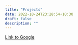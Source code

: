 ```yaml
---
title: "Projects"
date: 2022-10-24T23:28:54+10:30
draft: false
description: ""
---
```


[Link to Google](https://www.google.com)